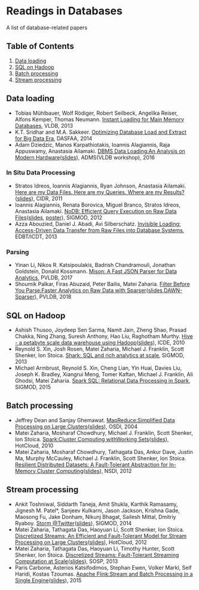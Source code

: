 # Readings in Databases
A list of database-related papers
## Table of Contents
1. [Data loading](#data-loading)
2. [SQL on Hadoop](#sql-on-hadoop)
3. [Batch processing](#batch-processing)
4. [Stream processing](#stream-processing)

## <a name="data-loading"> Data loading
 * Tobias Mühlbauer, Wolf Rödiger, Robert Seilbeck, Angelika Reiser, Alfons Kemper, Thomas Neumann. [Instant Loading for Main Memory Databases](http://www.vldb.org/pvldb/vol6/p1702-muehlbauer.pdf), VLDB, 2013
 * K.T. Sridhar and M.A. Sakkeer. [Optimizing Database Load and Extract for Big Data Era](https://link.springer.com/content/pdf/10.1007%2F978-3-319-05813-9_34.pdf), DASFAA, 2014
 * Adam Dziedzic, Manos Karpathiotakis, Ioannis Alagiannis, Raja Appuswamy, Anastasia Ailamaki. [DBMS Data Loading:An Analysis on Modern Hardware](http://www.adms-conf.org/2016/dziedzic_adms16.pdf)([slides](http://www.adms-conf.org/2016/loading-adms-presentation.pdf)), ADMS(VLDB workshop), 2016
### In Situ Data Processing
 * Stratos Idreos, Ioannis Alagiannis, Ryan Johnson, Anastasia Ailamaki. [Here are my Data Files. Here are my Queries. Where are my Results?](http://cidrdb.org/cidr2011/Papers/CIDR11_Paper7.pdf)([slides](http://cidrdb.org/cidr2011/Talks/CIDR11_Papa.pptx)), CIDR, 2011
 * Ioannis Alagiannis, Renata Borovica, Miguel Branco, Stratos Idreos, Anastasia Ailamaki. [NoDB: Efficient Query Execution on Raw Data Files](https://infoscience.epfl.ch/record/213746/files/nodb-cacm.pdf)([slides](http://renata.borovica-gajic.com/data/slides/sigmod2012_nodb.pdf), [poster](http://renata.borovica-gajic.com/data/poster/sigmod2012_nodb.pdf)), SIGMOD, 2012
 * Azza Abouzied, Daniel J. Abadi, Avi Silberschatz. [Invisible Loading: Access-Driven Data Transfer from Raw Files into Database Systems](https://openproceedings.org/2013/conf/edbt/AbouziedAS13.pdf), EDBT/ICDT, 2013
### Parsing
 * Yinan Li, Nikos R. Katsipoulakis, Badrish Chandramouli, Jonathan Goldstein, Donald Kossmann. [Mison: A Fast JSON Parser for Data Analytics](http://www.vldb.org/pvldb/vol10/p1118-li.pdf), PVLDB, 2017
 * Shoumik Palkar, Firas Abuzaid, Peter Bailis, Matei Zaharia. [Filter Before You Parse:Faster Analytics on Raw Data with Sparser](https://www.vldb.org/pvldb/vol11/p1576-palkar.pdf)([slides](https://www.slideshare.net/databricks/sparser-faster-parsing-of-unstructured-data-formats-in-apache-spark-with-firas-abuzaid-and-shoumik-palkar?from_action=save),[DAWN-Sparser](https://dawn.cs.stanford.edu/2018/08/07/sparser/)), PVLDB, 2018
 
## <a name="sql-on-hadoop"> SQL on Hadoop
 * Ashish Thusoo, Joydeep Sen Sarma, Namit Jain, Zheng Shao, Prasad Chakka, Ning Zhang, Suresh Anthony, Hao Liu, Raghotham Murthy. [Hive - a petabyte scale data warehouse using Hadoop](papers/2010-Hive.pdf)([slides](slides/Hive-Raghotham%20Murthy.pdf)), ICDE, 2010
 * Reynold S. Xin, Josh Rosen, Matei Zaharia, Michael J. Franklin, Scott Shenker, Ion Stoica. [Shark: SQL and rich analytics at scale](papers/2013-Shark.pdf), SIGMOD, 2013
 * Michael Armbrust, Reynold S. Xin, Cheng Lian, Yin Huai, Davies Liu, Joseph K. Bradley, Xiangrui Meng, Tomer Kaftan, Michael J. Franklin, Ali Ghodsi, Matei Zaharia. [Spark SQL: Relational Data Processing in Spark](papers/2015-Spark%20SQL.pdf), SIGMOD, 2015

## <a name="batch-processing"> Batch processing
 * Jeffrey Dean and Sanjay Ghemawat. [MapReduce:Simplified Data Processing on Large Clusters](papers/2004-MapReduce.pdf)([slides](slides/MapReduce-Jeff%20Dean.ppt)), OSDI, 2004
 * Matei Zaharia, Mosharaf Chowdhury, Michael J. Franklin, Scott Shenker, Ion Stoica. [Spark:Cluster Computing withWorking Sets](papers/2010-Spark.pdf)([slides](slides/Spark-Zaharia.pdf)), HotCloud, 2010
 * Matei Zaharia, Mosharaf Chowdhury, Tathagata Das, Ankur Dave, Justin Ma, Murphy McCauley, Michael J. Franklin, Scott Shenker, Ion Stoica. [Resilient Distributed Datasets: A Fault-Tolerant Abstraction for In-Memory Cluster Computing](papers/2012-RDD.pdf)([slides](slides/RDD-zaharia.pdf)), NSDI, 2012
 
## <a name="stream-processing"> Stream processing
 * Ankit Toshniwal, Siddarth Taneja, Amit Shukla, Karthik Ramasamy, Jignesh M. Patel*, Sanjeev Kulkarni, Jason Jackson, Krishna Gade, Maosong Fu, Jake Donham, Nikunj Bhagat, Sailesh Mittal, Dmitriy Ryaboy. [Storm @Twitter](papers/2014-Storm.pdf)([slides](slides/Storm-Karthik%20Ramasamy.pdf)), SIGMOD, 2014
 * Matei Zaharia, Tathagata Das, Haoyuan Li, Scott Shenker, Ion Stoica. [Discretized Streams: An Efficient and Fault-Tolerant Model for
Stream Processing on Large Clusters](papers/2012-Spark%20Streaming.pdf)([slides](slides/Spark%20Streaming-Zaharia.pdf)), HotCloud, 2012
 * Matei Zaharia, Tathagata Das, Haoyuan Li, Timothy Hunter, Scott Shenker, Ion Stoica. [Discretized Streams: Fault-Tolerant Streaming Computation at Scale](papers/2013-Spark%20Streaming.pdf)([slides](slides/Spark%20Streaming-Tathagata%20Das(SOSP).pptx)), SOSP, 2013
 * Paris Carbone, Asterios Katsifodimos, Stephan Ewen, Volker Markl, Seif Haridi, Kostas Tzoumas. [Apache Flink:Stream and Batch Processing in a Single Engine](papers/2015-Flink.pdf)([slides](slides/Flink-Paris%20Carbone.pdf)), 2015


 

